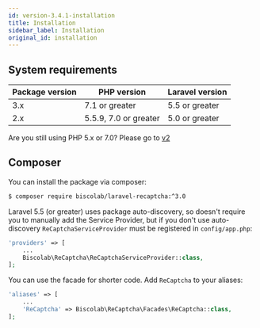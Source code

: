 ```yaml
---
id: version-3.4.1-installation
title: Installation
sidebar_label: Installation
original_id: installation
---
```


## System requirements

| Package version | PHP version | Laravel version |
|-----------------|-------------|-----------------|
| 3.x             | 7.1 or greater | 5.5 or greater |
| 2.x             | 5.5.9, 7.0 or greater | 5.0 or greater |

Are you still using PHP 5.x or 7.0? Please go to <a href="/docs/2.0.4/installation">v2</a>

## Composer

You can install the package via composer:
```sh
$ composer require biscolab/laravel-recaptcha:^3.0
```
Laravel 5.5 (or greater) uses package auto-discovery, so doesn't require you to manually add the Service Provider, but if you don't use auto-discovery `ReCaptchaServiceProvider` must be registered in `config/app.php`:
```php
'providers' => [
    ...
    Biscolab\ReCaptcha\ReCaptchaServiceProvider::class,
];
```
You can use the facade for shorter code. Add `ReCaptcha` to your aliases:
```php
'aliases' => [
    ...
    'ReCaptcha' => Biscolab\ReCaptcha\Facades\ReCaptcha::class,
];
```